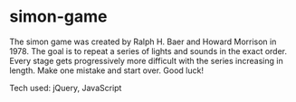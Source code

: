 # simon-game

The simon game was created by Ralph H. Baer and Howard Morrison in 1978. The goal is to repeat a series of lights and sounds in the exact order. Every stage gets progressively more difficult with the series increasing in length. Make one mistake and start over. Good luck!

Tech used: jQuery, JavaScript